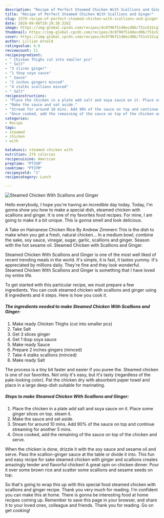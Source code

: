 ```yaml
---
description: "Recipe of Perfect Steamed Chicken With Scallions and Ginger"
title: "Recipe of Perfect Steamed Chicken With Scallions and Ginger"
slug: 3370-recipe-of-perfect-steamed-chicken-with-scallions-and-ginger
date: 2020-09-06T19:10:30.526Z
image: https://img-global.cpcdn.com/recipes/dc9796f5140ecd06/751x532cq70/steamed-chicken-with-scallions-and-ginger-recipe-main-photo.jpg
thumbnail: https://img-global.cpcdn.com/recipes/dc9796f5140ecd06/751x532cq70/steamed-chicken-with-scallions-and-ginger-recipe-main-photo.jpg
cover: https://img-global.cpcdn.com/recipes/dc9796f5140ecd06/751x532cq70/steamed-chicken-with-scallions-and-ginger-recipe-main-photo.jpg
author: Lillian Arnold
ratingvalue: 4.6
reviewcount: 11
recipeingredient:
- " Chicken Thighs cut into smaller pcs"
- " Salt"
- "3 slices ginger"
- "1 tbsp soya sauce"
- " Sauce"
- "2 inches gingers minced"
- "4 stalks scallions minced"
- " Salt"
recipeinstructions:
- "Place the chicken in a plate add salt and soya sauce on it. Place some ginger slices on top. steam it."
- "Make the sauce and set aside."
- "Stream for around 10 mins. Add 90% of the sauce on top and continue streaming for another 5 mins."
- "Once cooked, add the remaining of the sauce on top of the chicken and serve."
categories:
- Recipe
tags:
- steamed
- chicken
- with

katakunci: steamed chicken with 
nutrition: 274 calories
recipecuisine: American
preptime: "PT35M"
cooktime: "PT37M"
recipeyield: "1"
recipecategory: Lunch

---
```



![Steamed Chicken With Scallions and Ginger](https://img-global.cpcdn.com/recipes/dc9796f5140ecd06/751x532cq70/steamed-chicken-with-scallions-and-ginger-recipe-main-photo.jpg)

Hello everybody, I hope you're having an incredible day today. Today, I'm gonna show you how to make a special dish, steamed chicken with scallions and ginger. It is one of my favorites food recipes. For mine, I am going to make it a bit unique. This is gonna smell and look delicious.

A Take on Hainanese Chicken Rice By Andrew Zimmern This is the dish to make when you get a fresh, natural chicken… In a medium bowl, combine the sake, soy sauce, vinegar, sugar, garlic, scallions and ginger. Season with the hot sesame oil. Steamed Chicken with Scallions and Ginger.

Steamed Chicken With Scallions and Ginger is one of the most well liked of recent trending meals in the world. It's simple, it is fast, it tastes yummy. It's appreciated by millions daily. They're fine and they look wonderful. Steamed Chicken With Scallions and Ginger is something that I have loved my entire life.


To get started with this particular recipe, we must prepare a few ingredients. You can cook steamed chicken with scallions and ginger using 8 ingredients and 4 steps. Here is how you cook it.

<!--inarticleads1-->

##### The ingredients needed to make Steamed Chicken With Scallions and Ginger:

1. Make ready  Chicken Thighs (cut into smaller pcs)
1. Take  Salt
1. Get 3 slices ginger
1. Get 1 tbsp soya sauce
1. Make ready  Sauce
1. Prepare 2 inches gingers (minced)
1. Take 4 stalks scallions (minced)
1. Make ready  Salt


The process is a tiny bit faster and easier if you puree the. Steamed chicken is one of our favorites. Not only it&#39;s easy, but it&#39;s tasty (regardless of the pale-looking color). Pat the chicken dry with absorbent paper towel and place in a large deep-dish suitable for marinating. 

<!--inarticleads2-->

##### Steps to make Steamed Chicken With Scallions and Ginger:

1. Place the chicken in a plate add salt and soya sauce on it. Place some ginger slices on top. steam it.
1. Make the sauce and set aside.
1. Stream for around 10 mins. Add 90% of the sauce on top and continue streaming for another 5 mins.
1. Once cooked, add the remaining of the sauce on top of the chicken and serve.


When the chicken is done, drizzle it with the soy sauce and sesame oil and serve. Pass the scallion-ginger sauce at the table or divide it into. This fun and easy recipe for sake steamed chicken with ginger and scallions creates amazingly tender and flavorful chicken! A great spin on chicken dinner. Pour it over some brown rice and scatter some scallions and sesame seeds on top. 

So that's going to wrap this up with this special food steamed chicken with scallions and ginger recipe. Thank you very much for reading. I'm confident you can make this at home. There is gonna be interesting food at home recipes coming up. Remember to save this page in your browser, and share it to your loved ones, colleague and friends. Thank you for reading. Go on get cooking!
